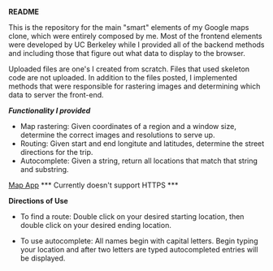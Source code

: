 **README**

This is the repository for the main "smart" elements of my Google maps clone, which were entirely composed by me. Most of the frontend elements were developed by UC Berkeley while I provided all of the backend methods and including those that figure out what data to display to the browser.

Uploaded files are one's I created from scratch. Files that used skeleton code are not uploaded.
In addition to the files posted, I implemented methods that were responsible for rastering images and determining which data to server the front-end.


***Functionality I provided***
 - Map rastering: Given coordinates of a region and a window size, determine the correct images and resolutions to serve up.
 - Routing: Given start and end longitute and latitudes, determine the street directions for the trip. 
 - Autocomplete: Given a string, return all locations that match that string and substring. 
 
 [Map App](http://mapsproj.herokuapp.com) *** Currently doesn't support HTTPS ***
 
 **Directions of Use**
  - To find a route: Double click on your desired starting location, then double click on your desired ending location.
    
  - To use autocomplete: All names begin with capital letters. Begin typing your location and after two letters are typed autocompleted entries will be displayed. 
